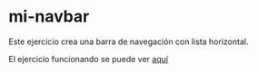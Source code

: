 # mi-navbar

Este ejercicio crea una barra de navegación con lista horizontal.

El ejercicio funcionando se puede ver [aquí](http://sagicary.github.io/mi-navbar)
